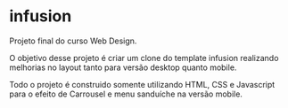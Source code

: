 # infusion
Projeto final do curso Web Design.

O objetivo desse projeto é criar um clone do template infusion realizando melhorias no layout tanto para versão desktop quanto mobile.

Todo o projeto é construido somente utilizando HTML, CSS e Javascript para o efeito de Carrousel e menu sanduíche na versão mobile.
